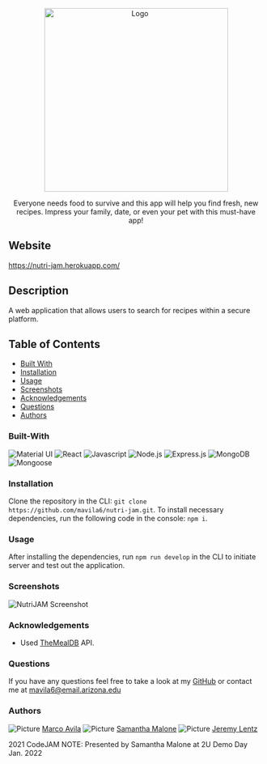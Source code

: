 <p align="center">
    <img src="./client/public/images/nutriJamLogoDark.png" alt="Logo" width="363" height=auto>
</p>
<p align="center">
Everyone needs food to survive and this app will help you find fresh, new recipes. Impress your family, date, or even your pet with this must-have app!</p>

## Website

https://nutri-jam.herokuapp.com/

## Description

A web application that allows users to search for recipes within a secure platform.

## Table of Contents

- [Built With](#built-with)
- [Installation](#installation)
- [Usage](#usage)
- [Screenshots](#screenshots)
- [Acknowledgements](#acknowledgements)
- [Questions](#questions)
- [Authors](#authors)

### Built-With

![Material UI](https://img.shields.io/badge/MaterialUI-red.svg)
![React](https://img.shields.io/badge/React-blue.svg)
![Javascript](https://img.shields.io/badge/JavaScript-brightgreen.svg)
![Node.js](https://img.shields.io/badge/Node.js-blueviolet.svg)
![Express.js](https://img.shields.io/badge/Express.js-ff69b4.svg)
![MongoDB](https://img.shields.io/badge/MongoDB-green.svg)
![Mongoose](https://img.shields.io/badge/Mongoose-purple.svg)

### Installation

Clone the repository in the CLI: `git clone https://github.com/mavila6/nutri-jam.git`. To install necessary dependencies, run the following code in the console: `npm i`.

### Usage

After installing the dependencies, run `npm run develop` in the CLI to initiate server and test out the application.

### Screenshots

![NutriJAM Screenshot](./client/public/images/NutriJamScreenshot.png)

### Acknowledgements

- Used [TheMealDB](https://www.themealdb.com/api.php) API.

### Questions

If you have any questions feel free to take a look at my [GitHub](https://github.com/mavila6) or contact me at mavila6@email.arizona.edu

### Authors

![Picture](https://github.com/mavila6.png?size=100) [Marco Avila](https://github.com/mavila6)
![Picture](https://github.com/smalone9.png?size=100) [Samantha Malone](https://github.com/smalone9) 
![Picture](https://github.com/jlentz17.png?size=100) [Jeremy Lentz](https://github.com/jlentz17)

2021 CodeJAM
NOTE: Presented by Samantha Malone at 2U Demo Day Jan. 2022
